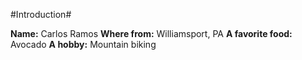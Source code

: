 #Introduction#

**Name:** Carlos Ramos
**Where from:** Williamsport, PA
**A favorite food:** Avocado
**A hobby:** Mountain biking
